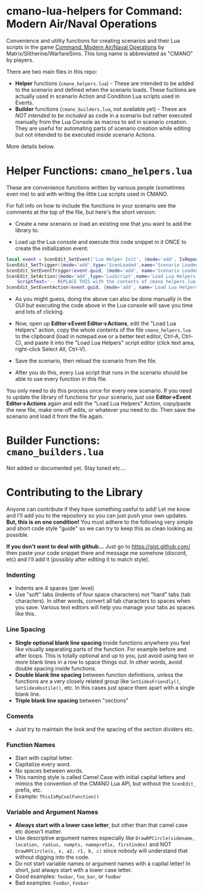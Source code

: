 # cmano-lua-helpers for Command: Modern Air/Naval Operations
Convenience and utility functions for creating scenarios and their Lua scripts in the game
[Command: Modern Air/Naval Operations](http://www.warfaresims.com/?page_id=1101)
by Matrix/Slitherine/WarfareSims. This long name is abbreviated as "CMANO" by players.

There are two main files in this repo:

* **Helper** functions (`cmano_helpers.lua`) - These are intended to be added to the scenario and defined when the scenario
loads. These fuctions are actually used in scenario Action and Condition Lua scripts used in Events.
* **Builder** functions (`cmano_builders.lua`, not available yet) - These are *NOT intended to be included* as code in a scenario but
rather executed manually from the Lua Console as macros to aid in scenario creation. They are useful for automating parts of
scenario creation while editing but not intended to be executed inside scenario Actions.

More details below.

# Helper Functions: `cmano_helpers.lua`

These are convenience functions written by various people (sometimes even me) to aid with writing the little Lua scripts
used in CMANO.

For full info on how to include the functions in your scenario see the comments at the top of the file, but here's the
short version:

* Create a new scenario or load an existing one that you want to add the library to.

* Load up the Lua console and execute this code snippet in it ONCE to create the initialization event:

```lua
local event = ScenEdit_SetEvent('Lua Helper Init', {mode='add', IsRepeatable=true})
ScenEdit_SetTrigger({mode='add',type='ScenLoaded',name='Scenario Loaded'})
ScenEdit_SetEventTrigger(event.guid, {mode='add', name='Scenario Loaded'})
ScenEdit_SetAction({mode='add',type='LuaScript',name='Load Lua Helpers',
    ScriptText='-- REPLACE THIS with the contents of cmano_helpers.lua'})
ScenEdit_SetEventAction(event.guid, {mode='add', name='Load Lua Helpers'})
```

* As you might guess, doing the above can also be done manually in the GUI but executing the code above in the Lua
  console will save you time and lots of clicking.

* Now, open up **Editor->Event Editor->Actions**, edit the "Load Lua Helpers" action, copy the whole
	contents of the file `cmano_helpers.lua` to the clipboard (load in notepad.exe or a better text editor, Ctrl-A, Ctrl-C),
  and paste it into the "Load Lua Helpers" script editor (click text area, right-click Select All, Ctrl-V).

* Save the scenario, then reload the scenario from the file.

* After you do this, every Lua script that runs in the scenario should be able to use every function
  in this file.

You only need to do this process once for every new scenario. If you need to update the library of functions
for your scenario, just use **Editor->Event Editor->Actions** again and edit the "Load Lua Helpers" Action,
copy/paste the new file, make one-off edits, or whatever you need to do. Then save the scenario and load it from the file again.

# Builder Functions: `cmano_builders.lua`

Not added or documented yet. Stay tuned etc....

# Contributing to the Library

Anyone can contribute if they have something useful to add! Let me know and I'll add you to the repository so you can just push
your own updates. **But, this is on one condition!** You must adhere to the following very simple and short code style
"guide" so we can try to keep this as clean looking as possible.

**If you don't want to deal with github...** Just go to https://gist.github.com/ then paste your code snippet there and message
me somehow (discord, etc) and I'll add it (possibly after editing it to match style).

### Indenting

* Indents are 4 spaces (per level)
* Use "soft" tabs (indents of four space characters) not "hard" tabs (tab characters). In other words, convert all tab
characters to spaces when you save. Various text editors will help you manage your tabs as spaces like this.

### Line Spacing

* **Single optional blank line spacing** inside functions anywhere you feel like visually separating parts of the
  function. For example before and after loops. This is totally optional and up to you, just avoid using two or more blank
  lines in a row to space things out. In other words, avoid double spacing inside functions.
* **Double blank line spacing** between function definitions, unless the functions are a very closely related group like
  `SetSidesFriendly()`, `SetSidesHostile()`, etc. In this cases just space them apart with a single blank line.
* **Triple blank line spacing** between "sections"

### Coments

* Just try to maintain the look and the spacing of the section dividers etc.

### Function Names

* Start with capital letter.
* Capitalize every word.
* No spaces between words.
* This naming style is called Camel Case with initial capital letters and mimics the convention of the CMANO Lua API, but without the
  `ScenEdit_` prefix, etc.
* Example: `ThisIsMyCoolFunction()`

### Variable and Argument Names

* **Always start with a lower case letter**, but other than that camel case etc doesn't matter.
* Use descriptive argument names especially like `DrawRPCircle(sidename, location, radius, numpts, nameprefix, firstindex)`
  and NOT `DrawRPCircle(s, x, a2, r1, b, c)` since nobody will understand that without digging into the code.
* Do not start variable names or argument names with a capital letter! In short, just always start with a lower case letter.
* Good examples: `foobar`, `foo_bar`, or `fooBar`
* Bad examples: `FooBar`, `Foobar`
